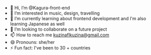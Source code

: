 - 👋 Hi, I’m @Kagura-front-end
- 👀 I’m interested in music, design, travelling
- 🌱 I’m currently learning about frontend development and I'm also learning Japanese as well 
- 💞️ I’m looking to collaborate on a future project
- 📫 How to reach me kuzinaflkuzina@gmail.com
- 😄 Pronouns: she/her
- ⚡ Fun fact: I've been to 30 + countries

<!---
Kagura-front-end/Kagura-front-end is a ✨ special ✨ repository because its `README.md` (this file) appears on your GitHub profile.
You can click the Preview link to take a look at your changes.
--->
